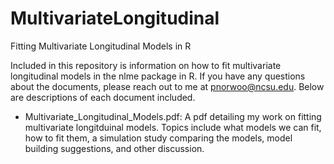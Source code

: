 # MultivariateLongitudinal
Fitting Multivariate Longitudinal Models in R

Included in this repository is information on how to fit multivariate longitudinal models in the nlme package in R.  If you have any questions about the documents, please reach out to me at pnorwoo@ncsu.edu.  Below are descriptions of each document included.

* Multivariate_Longitudinal_Models.pdf: A pdf detailing my work on fitting multivariate longitduinal models.  Topics include what models we can fit, how to fit them, a simulation study comparing the models, model building suggestions, and other discussion.

